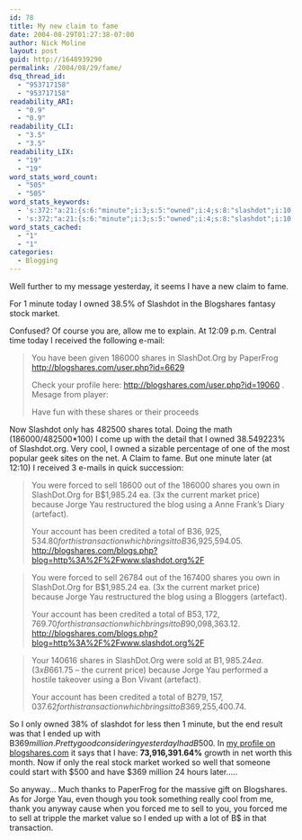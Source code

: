 ```yaml
---
id: 78
title: My new claim to fame
date: 2004-08-29T01:27:38-07:00
author: Nick Moline
layout: post
guid: http://1648939290
permalink: /2004/08/29/fame/
dsq_thread_id:
  - "953717158"
  - "953717158"
readability_ARI:
  - "0.9"
  - "0.9"
readability_CLI:
  - "3.5"
  - "3.5"
readability_LIX:
  - "19"
  - "19"
word_stats_word_count:
  - "505"
  - "505"
word_stats_keywords:
  - 's:372:"a:21:{s:6:"minute";i:3;s:5:"owned";i:4;s:8:"slashdot";i:10;s:10:"blogshares";i:7;s:6:"market";i:5;i:186000;i:3;s:6:"shares";i:6;s:5:"total";i:4;s:6:"forced";i:4;s:4:"sell";i:4;s:7:"current";i:3;s:5:"price";i:3;s:7:"because";i:3;s:5:"jorge";i:4;s:4:"blog";i:4;s:5:"using";i:3;s:8:"artefact";i:3;s:7:"account";i:3;s:8:"credited";i:3;s:11:"transaction";i:4;s:6:"brings";i:3;}";'
  - 's:372:"a:21:{s:6:"minute";i:3;s:5:"owned";i:4;s:8:"slashdot";i:10;s:10:"blogshares";i:7;s:6:"market";i:5;i:186000;i:3;s:6:"shares";i:6;s:5:"total";i:4;s:6:"forced";i:4;s:4:"sell";i:4;s:7:"current";i:3;s:5:"price";i:3;s:7:"because";i:3;s:5:"jorge";i:4;s:4:"blog";i:4;s:5:"using";i:3;s:8:"artefact";i:3;s:7:"account";i:3;s:8:"credited";i:3;s:11:"transaction";i:4;s:6:"brings";i:3;}";'
word_stats_cached:
  - "1"
  - "1"
categories:
  - Blogging
---
```

Well further to my message yesterday, it seems I have a new claim to fame.

<!--more-->

For 1 minute today I owned 38.5% of Slashdot in the Blogshares fantasy stock market.

Confused? Of course you are, allow me to explain. At 12:09 p.m. Central time today I received the following e-mail:

> You have been given 186000 shares in SlashDot.Org by PaperFrog  
> http://blogshares.com/user.php?id=6629
> 
> Check your profile here: http://blogshares.com/user.php?id=19060 . Mesage from player:
> 
> Have fun with these shares or their proceeds

Now Slashdot only has 482500 shares total. Doing the math (186000/482500*100) I come up with the detail that I owned 38.549223% of Slashdot.org. Very cool, I owned a sizable percentage of one of the most popular geek sites on the net. A Claim to fame. But one minute later (at 12:10) I received 3 e-mails in quick succession:

> You were forced to sell 18600 out of the 186000 shares you own in SlashDot.Org for B$1,985.24 ea. (3x the current market price) because Jorge Yau restructured the blog using a Anne Frank&#8217;s Diary (artefact).
> 
> Your account has been credited a total of B$36,925,534.80 for this transaction which brings it to B$36,925,594.05. http://blogshares.com/blogs.php?blog=http%3A%2F%2Fwww.slashdot.org%2F

> You were forced to sell 26784 out of the 167400 shares you own in SlashDot.Org for B$1,985.24 ea. (3x the current market price) because Jorge Yau restructured the blog using a Bloggers (artefact).
> 
> Your account has been credited a total of B$53,172,769.70 for this transaction which brings it to B$90,098,363.12. http://blogshares.com/blogs.php?blog=http%3A%2F%2Fwww.slashdot.org%2F

> Your 140616 shares in SlashDot.Org were sold at B$1,985.24 ea. (3 x B$661.75 &#8211; the current price) because Jorge Yau performed a hostile takeover using a Bon Vivant (artefact).
> 
> Your account has been credited a total of B$279,157,037.62 for this transaction which brings it to B$369,255,400.74.

So I only owned 38% of slashdot for less then 1 minute, but the end result was that I ended up with B$369 million. Pretty good considering yesterday I had B$500. In [my profile on blogshares.com](http://blogshares.com/user.php?id=19060) it says that I have: **73,916,391.64%** growth in net worth this month. Now if only the real stock market worked so well that someone could start with $500 and have $369 million 24 hours later&#8230;..

So anyway&#8230; Much thanks to PaperFrog for the massive gift on Blogshares. As for Jorge Yau, even though you took something really cool from me, thank you anyway cause when you forced me to sell to you, you forced me to sell at tripple the market value so I ended up with a lot of B$ in that transaction.